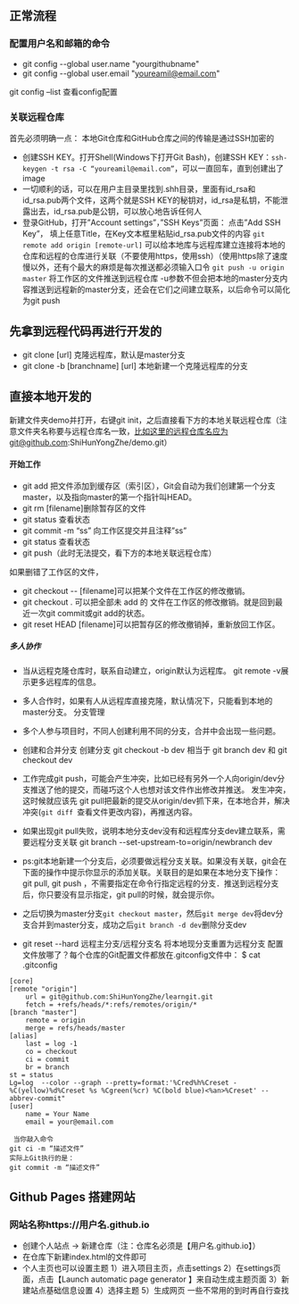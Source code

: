## 正常流程
###  配置用户名和邮箱的命令
- git config --global user.name "yourgithubname"
- git config --global user.email "youreamil@email.com"

git config –list 查看config配置
### 关联远程仓库

首先必须明确一点：
本地Git仓库和GitHub仓库之间的传输是通过SSH加密的
- 创建SSH KEY。打开Shell(Windows下打开Git Bash)，创建SSH KEY：`ssh-keygen -t rsa -C “youreamil@email.com”`，可以一直回车，直到创建出了image
- 一切顺利的话，可以在用户主目录里找到.shh目录，里面有id_rsa和id_rsa.pub两个文件，这两个就是SSH KEY的秘钥对，id_rsa是私钥，不能泄露出去，id_rsa.pub是公钥，可以放心地告诉任何人
- 登录GitHub，打开”Account settings”，”SSH Keys”页面： 点击”Add SSH Key”， 填上任意Title，在Key文本框里粘贴id_rsa.pub文件的内容
`git remote add origin [remote-url]` 可以给本地库与远程库建立连接将本地的仓库和远程的仓库进行关联（不要使用https，使用ssh）（使用https除了速度慢以外，还有个最大的麻烦是每次推送都必须输入口令
`git push -u origin master` 将工作区的文件推送到远程仓库
-u参数不但会把本地的master分支内容推送到远程新的master分支，还会在它们之间建立联系，以后命令可以简化为git push

## 先拿到远程代码再进行开发的
- git clone [url] 克隆远程库，默认是master分支 
- git clone -b [branchname] [url] 本地新建一个克隆远程库的分支 
## 直接本地开发的
新建文件夹demo并打开，右键git init，之后直接看下方的本地关联远程仓库（注意文件夹名称要与远程仓库名一致，比如这里的远程仓库名应为git@github.com:ShiHunYongZhe/demo.git）
#### 开始工作
- git add  把文件添加到缓存区（索引区），Git会自动为我们创建第一个分支master，以及指向master的第一个指针叫HEAD。
- git rm [filename]删除暂存区的文件
- git status 查看状态
- git commit -m “ss” 向工作区提交并且注释”ss” 
- git status 查看状态
- git push（此时无法提交，看下方的本地关联远程仓库）

如果删错了工作区的文件， 
- git checkout -- [filename]可以把某个文件在工作区的修改撤销。
- git checkout . 可以把全部未 add 的 文件在工作区的修改撤销。就是回到最近一次git commit或git add的状态。
- git reset HEAD [filename]可以把暂存区的修改撤销掉，重新放回工作区。

##### 多人协作
- 当从远程克隆仓库时，联系自动建立，origin默认为远程库。
git remote -v展示更多远程库的信息。
- 多人合作时，如果有人从远程库直接克隆，默认情况下，只能看到本地的master分支。
分支管理
- 多个人参与项目时，不同人创建利用不同的分支，合并中会出现一些问题。
- 创建和合并分支
	创建分支 git checkout -b dev 
	相当于 git branch dev 和 git checkout dev

- 工作完成git push，可能会产生冲突，比如已经有另外一个人向origin/dev分支推送了他的提交，而碰巧这个人也想对该文件作出修改并推送。 
发生冲突，这时候就应该先 git pull把最新的提交从origin/dev抓下来，在本地合并，解决冲突(`git diff `查看文件更改内容)，再推送内容。

- 如果出现git pull失败，说明本地分支dev没有和远程库分支dev建立联系，需要远程分支关联 git branch --set-upstream-to=origin/newbranch dev
- ps:git本地新建一个分支后，必须要做远程分支关联。如果没有关联，git会在下面的操作中提示你显示的添加关联。关联目的是如果在本地分支下操作： git pull, git push ，不需要指定在命令行指定远程的分支．推送到远程分支后，你只要没有显示指定，git pull的时候，就会提示你。

- 之后切换为master分支`git checkout master`，然后`git merge dev`将dev分支合并到master分支，成功之后`git branch -d dev`删除分支dev
- git reset --hard 远程主分支/远程分支名  将本地现分支重置为远程分支
配置文件放哪了？每个仓库的Git配置文件都放在.gitconfig文件中：
$ cat .gitconfig 
```
[core]
[remote "origin"]
    url = git@github.com:ShiHunYongZhe/learngit.git
    fetch = +refs/heads/*:refs/remotes/origin/*
[branch "master"]
    remote = origin
    merge = refs/heads/master
[alias]
    last = log -1
    co = checkout
    ci = commit
    br = branch
st = status
Lg=log	--color	--graph	--pretty=format:'%Cred%h%Creset -%C(yellow)%d%Creset %s %Cgreen(%cr) %C(bold blue)<%an>%Creset' --abbrev-commit"
[user]
    name = Your Name
    email = your@email.com
 ```
	 当你敲入命令
	git ci -m “描述文件”
	实际上Git执行的是：
	git commit -m “描述文件”
## Github Pages 搭建网站
### 网站名称https://用户名.github.io 
- 创建个人站点   ->  新建仓库（注：仓库名必须是【用户名.github.io】）
- 在仓库下新建index.html的文件即可
- 个人主页也可以设置主题
	1）进入项目主页，点击settings
	2）在settings页面，点击【Launch automatic page generator 】来自动生成主题页面
	3）新建站点基础信息设置
	4）选择主题
	5）生成网页
一些不常用的到时再自行查找
